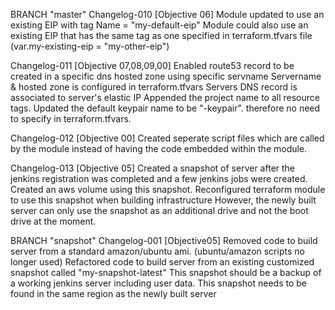 BRANCH "master" 
Changelog-010 [Objective 06]
Module updated to use an existing EIP with tag Name = "my-default-eip"
Module could also use an existing EIP that has the same tag as one specified in terraform.tfvars file (var.my-existing-eip = "my-other-eip")

Changelog-011 [Objective 07,08,09,00]
Enabled route53 record to be created in a specific dns hosted zone using specific servname
Servername & hosted zone is configured in terraform.tfvars
Servers DNS record is associated to server's elastic IP
Appended the project name to all resource tags.
Updated the default keypair name to be "<project-name>-keypair".  therefore no need to specify in terraform.tfvars.

Changelog-012 [Objective 00]
Created seperate script files which are called by the module instead of having the code embedded within the module.

Changelog-013 [Objective 05]
Created a snapshot of server after the jenkins registration was completed and a few jenkins jobs were created.
Created an aws volume using this snapshot.
Reconfigured terraform module to use this snapshot when building infrastructure
    However, the newly built server can only use the snapshot as an additional drive and not the boot drive at the moment.




BRANCH "snapshot" 
Changelog-001 [Objective05]
Removed code to build server from a standard amazon/ubuntu ami. (ubuntu/amazon scripts no longer used)
Refactored code to build server from an existing customized snapshot called "my-snapshot-latest" 
    This snapshot should be a backup of a working jenkins server including user data.
    This snapshot needs to be found in the same region as the newly built server


    
    
    
    
        


